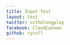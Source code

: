 ```yaml
---
title: Input Test
layout: test
twitter: ccthelongplay
facebook: CloudCannon
github: rycoll
---
```


